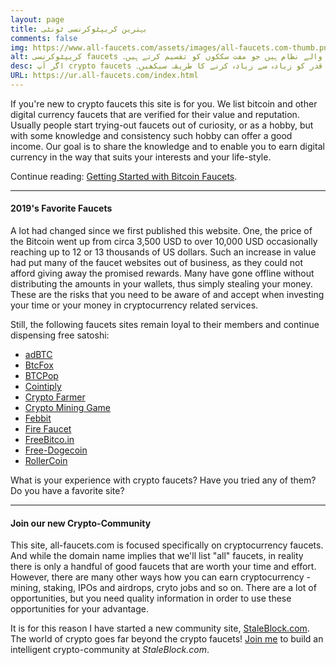 ```yaml
---
layout: page
title: بہترین کریپٹوکرنسی ٹونٹی
comments: false
img: https://www.all-faucets.com/assets/images/all-faucets.com-thumb.png
alt: کریپٹوکرنسی faucets ایک ویب سائٹ یا ایک ایپ کی شکل میں انعام والے نظام ہیں جو مفت سککوں کو تقسیم کرتے ہیں۔
desc: اگر آپ crypto faucets پر نئے ہیں تو یہ سائٹ آپ کے لئے ہے۔ مفت بٹ کوائن ٹونٹی سائٹوں سے دعوی کرتے ہوئے اپنے وقت اور کوشش کی قدر کو زیادہ سے زیادہ کرنے کا طریقہ سیکھیں۔
URL: https://ur.all-faucets.com/index.html
---
```

<link rel="stylesheet" href="https://cdnjs.cloudflare.com/ajax/libs/normalize/5.0.0/normalize.min.css">

If you're new to crypto faucets this site is for you. We list bitcoin and other digital currency faucets that are verified for their value and reputation. Usually people start trying-out faucets out of curiosity, or as a hobby, but with some knowledge and consistency such hobby can offer a good income. Our goal is to share the knowledge and to enable you to earn digital currency in the way that suits your interests and your life-style.

Continue reading: <a href="https://ur.all-faucets.com/daily/2019/12/12/index.html">Getting Started with Bitcoin Faucets</a>.

---
#### 2019's Favorite Faucets

A lot had changed since we first published this website. One, the price of the Bitcoin went up from circa 3,500 USD to over 10,000 USD occasionally reaching up to 12 or 13 thousands of US dollars. Such an increase in value had put many of the faucet websites out of business, as they could not afford giving away the promised rewards. Many have gone offline without distributing the amounts in your wallets, thus simply stealing your money. These are the risks that you need to be aware of and accept when investing your time or your money in cryptocurrency related services.

Still, the following faucets sites remain loyal to their members and continue dispensing free satoshi:

- <a href="http://bit.ly/www-adbtc" target="_blank">adBTC</a>
- <a href="http://bit.ly/www-btcfox" target="_blank">BtcFox</a>
- <a href="http://bit.ly/www-btcpop" target="_blank">BTCPop</a>
- <a href="http://bit.ly/www-cointiply" target="_blank">Cointiply</a>
- <a href="http://bit.ly/www-cryptofarmer" target="_blank">Crypto Farmer</a>
- <a href="http://bit.ly/www-cryptomininggame" target="_blank">Crypto Mining Game</a>
- <a href="http://bit.ly/www-febbit" target="_blank">Febbit</a>
- <a href="http://bit.ly/www-firefaucet" target="_blank">Fire Faucet</a>
- <a href="http://bit.ly/www-freebitcoin" target="_blank">FreeBitco.in</a>
- <a href="http://bit.ly/www-free-dogecoin" target="_blank">Free-Dogecoin</a>
- <a href="http://bit.ly/www-rollercoin" target="_blank">RollerCoin</a>

What is your experience with crypto faucets? Have you tried any of them? Do you have a favorite site?

<div id="commento"></div>
<script src="https://cdn.commento.io/js/commento.js"></script>

---
#### Join our new Crypto-Community

This site, all-faucets.com is focused specifically on cryptocurrency faucets. And while the domain name implies that we'll list "all" faucets, in reality there is only a handful of good faucets that are worth your time and effort. However, there are many other ways how you can earn cryptocurrency - mining, staking, IPOs and airdrops, cryto jobs and so on. There are a lot of opportunities, but you need quality information in order to use these opportunities for your advantage.

It is for this reason I have started a new community site, <a href="https://www.staleblock.com/" target="_blank">StaleBlock.com</a>. The world of crypto goes far beyond the crypto faucets! <a href="https://www.staleblock.com/" target="_blank">Join me</a> to build an intelligent crypto-community at <i>StaleBlock.com</i>.
